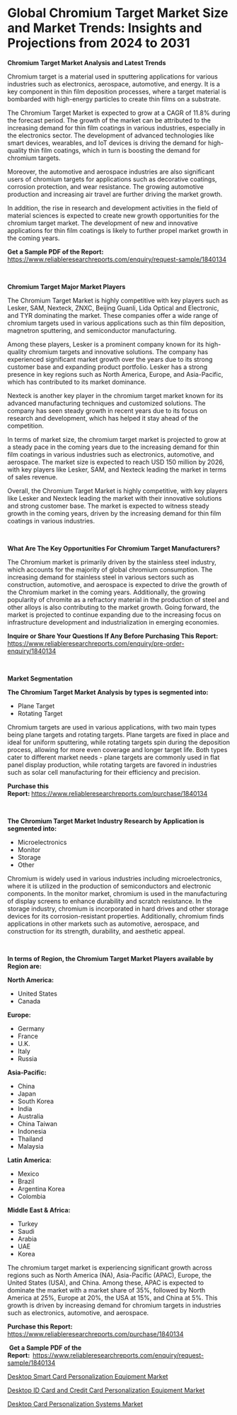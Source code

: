 <p><h1>Global Chromium Target Market Size and Market Trends: Insights and Projections from 2024 to 2031</h1></p><p><strong>Chromium Target Market Analysis and Latest Trends</strong></p>
<p><p>Chromium target is a material used in sputtering applications for various industries such as electronics, aerospace, automotive, and energy. It is a key component in thin film deposition processes, where a target material is bombarded with high-energy particles to create thin films on a substrate.</p><p>The Chromium Target Market is expected to grow at a CAGR of 11.8% during the forecast period. The growth of the market can be attributed to the increasing demand for thin film coatings in various industries, especially in the electronics sector. The development of advanced technologies like smart devices, wearables, and IoT devices is driving the demand for high-quality thin film coatings, which in turn is boosting the demand for chromium targets.</p><p>Moreover, the automotive and aerospace industries are also significant users of chromium targets for applications such as decorative coatings, corrosion protection, and wear resistance. The growing automotive production and increasing air travel are further driving the market growth.</p><p>In addition, the rise in research and development activities in the field of material sciences is expected to create new growth opportunities for the chromium target market. The development of new and innovative applications for thin film coatings is likely to further propel market growth in the coming years.</p></p>
<p><strong>Get a Sample PDF of the Report:&nbsp;</strong> <a href="https://www.reliableresearchreports.com/enquiry/request-sample/1840134">https://www.reliableresearchreports.com/enquiry/request-sample/1840134</a></p>
<p>&nbsp;</p>
<p><strong>Chromium Target Major Market Players</strong></p>
<p><p>The Chromium Target Market is highly competitive with key players such as Lesker, SAM, Nexteck, ZNXC, Beijing Guanli, Lida Optical and Electronic, and TYR dominating the market. These companies offer a wide range of chromium targets used in various applications such as thin film deposition, magnetron sputtering, and semiconductor manufacturing.</p><p>Among these players, Lesker is a prominent company known for its high-quality chromium targets and innovative solutions. The company has experienced significant market growth over the years due to its strong customer base and expanding product portfolio. Lesker has a strong presence in key regions such as North America, Europe, and Asia-Pacific, which has contributed to its market dominance.</p><p>Nexteck is another key player in the chromium target market known for its advanced manufacturing techniques and customized solutions. The company has seen steady growth in recent years due to its focus on research and development, which has helped it stay ahead of the competition.</p><p>In terms of market size, the chromium target market is projected to grow at a steady pace in the coming years due to the increasing demand for thin film coatings in various industries such as electronics, automotive, and aerospace. The market size is expected to reach USD 150 million by 2026, with key players like Lesker, SAM, and Nexteck leading the market in terms of sales revenue.</p><p>Overall, the Chromium Target Market is highly competitive, with key players like Lesker and Nexteck leading the market with their innovative solutions and strong customer base. The market is expected to witness steady growth in the coming years, driven by the increasing demand for thin film coatings in various industries.</p></p>
<p>&nbsp;</p>
<p><strong>What Are The Key Opportunities For Chromium Target Manufacturers?</strong></p>
<p><p>The Chromium market is primarily driven by the stainless steel industry, which accounts for the majority of global chromium consumption. The increasing demand for stainless steel in various sectors such as construction, automotive, and aerospace is expected to drive the growth of the Chromium market in the coming years. Additionally, the growing popularity of chromite as a refractory material in the production of steel and other alloys is also contributing to the market growth. Going forward, the market is projected to continue expanding due to the increasing focus on infrastructure development and industrialization in emerging economies.</p></p>
<p><strong>Inquire or Share Your Questions If Any Before Purchasing This Report:</strong> <a href="https://www.reliableresearchreports.com/enquiry/pre-order-enquiry/1840134">https://www.reliableresearchreports.com/enquiry/pre-order-enquiry/1840134</a></p>
<p>&nbsp;</p>
<p><strong>Market Segmentation</strong></p>
<p><strong>The Chromium Target Market Analysis by types is segmented into:</strong></p>
<p><ul><li>Plane Target</li><li>Rotating Target</li></ul></p>
<p><p>Chromium targets are used in various applications, with two main types being plane targets and rotating targets. Plane targets are fixed in place and ideal for uniform sputtering, while rotating targets spin during the deposition process, allowing for more even coverage and longer target life. Both types cater to different market needs - plane targets are commonly used in flat panel display production, while rotating targets are favored in industries such as solar cell manufacturing for their efficiency and precision.</p></p>
<p><strong>Purchase this Report:&nbsp;</strong><a href="https://www.reliableresearchreports.com/purchase/1840134">https://www.reliableresearchreports.com/purchase/1840134</a></p>
<p>&nbsp;</p>
<p><strong>The Chromium Target Market Industry Research by Application is segmented into:</strong></p>
<p><ul><li>Microelectronics</li><li>Monitor</li><li>Storage</li><li>Other</li></ul></p>
<p><p>Chromium is widely used in various industries including microelectronics, where it is utilized in the production of semiconductors and electronic components. In the monitor market, chromium is used in the manufacturing of display screens to enhance durability and scratch resistance. In the storage industry, chromium is incorporated in hard drives and other storage devices for its corrosion-resistant properties. Additionally, chromium finds applications in other markets such as automotive, aerospace, and construction for its strength, durability, and aesthetic appeal.</p></p>
<p>&nbsp;</p>
<p><strong>In terms of Region, the Chromium Target Market Players available by Region are:</strong></p>
<p>
    <p> <strong> North America: </strong>
        <ul>
            <li>United States</li>
            <li>Canada</li>
        </ul>
        </p> 
    <p> <strong> Europe: </strong>
        <ul>
            <li>Germany</li>
            <li>France</li>
            <li>U.K.</li>
            <li>Italy</li>
            <li>Russia</li>
        </ul>
        </p> 
    <p> <strong> Asia-Pacific: </strong>
        <ul>
            <li>China</li>
            <li>Japan</li>
            <li>South Korea</li>
            <li>India</li>
            <li>Australia</li>
            <li>China Taiwan</li>
            <li>Indonesia</li>
            <li>Thailand</li>
            <li>Malaysia</li>
        </ul>
        </p> 
    <p> <strong> Latin America: </strong>
        <ul>
            <li>Mexico</li>
            <li>Brazil</li>
            <li>Argentina Korea</li>
            <li>Colombia</li>
        </ul>
        </p> 
    <p> <strong> Middle East & Africa: </strong>
        <ul>
            <li>Turkey</li>
            <li>Saudi</li>
            <li>Arabia</li>
            <li>UAE</li>
            <li>Korea</li>
        </ul>
    </p>
    </p>
<p><p>The chromium target market is experiencing significant growth across regions such as North America (NA), Asia-Pacific (APAC), Europe, the United States (USA), and China. Among these, APAC is expected to dominate the market with a market share of 35%, followed by North America at 25%, Europe at 20%, the USA at 15%, and China at 5%. This growth is driven by increasing demand for chromium targets in industries such as electronics, automotive, and aerospace.</p></p>
<p><strong>Purchase this Report: </strong><a href="https://www.reliableresearchreports.com/purchase/1840134">https://www.reliableresearchreports.com/purchase/1840134</a></p>
<p>&nbsp;<strong>Get a Sample PDF of the Report:&nbsp;&nbsp;</strong><a href="https://www.reliableresearchreports.com/enquiry/request-sample/1840134">https://www.reliableresearchreports.com/enquiry/request-sample/1840134</a></p>
<p><strong></strong></p>
<p><p><a href="https://view.publitas.com/reportprime-1/desktop-smart-card-personalization-equipment-market-analysis-examines-its-scope-on-growth-opportunities-and-forecasted-trends-spanning-from-2024-to-2031/">Desktop Smart Card Personalization Equipment Market</a></p><p><a href="https://view.publitas.com/reportprime-1/desktop-id-card-and-credit-card-personalization-equipment-market-insights-market-players-and-forecast-till-2031/">Desktop ID Card and Credit Card Personalization Equipment Market</a></p><p><a href="https://view.publitas.com/reportprime-1/desktop-card-personalization-systems-market-challenges-opportunities-and-growth-drivers-and-major-market-players-forecasted-for-period-from-2024-2031/">Desktop Card Personalization Systems Market</a></p></p>